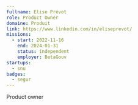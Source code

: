 ```yaml
---
fullname: Elise Prévot
role: Product Owner
domaine: Produit
link: https://www.linkedin.com/in/eliseprevot/
missions:
  - start: 2022-11-16
    end: 2024-01-31
    status: independent
    employer: BetaGouv
startups:
  - snu
badges:
  - segur
---
```


Product owner

